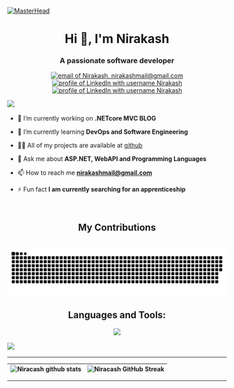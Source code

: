 [![MasterHead](https://i.ibb.co/42VZSMs/171028489692385566.png)](https://nirakash.com/)
<h1 align="center">Hi 👋, 
  I'm Nirakash</h1>
<h3 align="center">A passionate software developer</h3>

<div align="center">

  <a href="mailto:nirakashmail@gmail.com"><img src="https://img.shields.io/badge/Gmail-d5d5d5?style=for-the-badge&logo=gmail&logoColor=0A0209" alt="email of Nirakash, nirakashmail@gmail.com" /></a>
  <a href="https://www.linkedin.com/in/nirakash/"><img src="https://img.shields.io/badge/LinkedIn-d5d5d5?style=for-the-badge&logo=linkedin&logoColor=0A0209" alt="profile of LinkedIn with username Nirakash" /></a>
  <a href="[https://www.linkedin.com/in/nirakash/](https://nirakash.com/)"><img src="https://img.shields.io/badge/Portfolio-d5d5d5?style=for-the-badge&logo=todoist&logoColor=0A0209" alt="profile of LinkedIn with username Nirakash" /></a>

</div>


<p align="left"><img src="https://api.visitorbadge.io/api/visitors?path=https%3A%2F%2Fgithub.com%2Fniracash%2Fniracash&label=VIEWS&labelColor=%23000&countColor=%230A0209"/></p>

- 🔭 I’m currently working on **.NETcore MVC BLOG**

- 🌱 I’m currently learning **DevOps and Software Engineering**

- 👨‍💻 All of my projects are available at [github](https://github.com/Niracash?tab=repositories)

- 💬 Ask me about **ASP.NET, WebAPI and Programming Languages**

- 📫 How to reach me **nirakashmail@gmail.com**

- ⚡ Fun fact **I am currently searching for an apprenticeship**

<br>

<div align="center">
  <h2>My Contributions</h2>
  <br>
<picture>
  <source media="(prefers-color-scheme: dark)" srcset="https://raw.githubusercontent.com/niracash/niracash/output/github-contribution-grid-snake-dark.svg">
  <source media="(prefers-color-scheme: light)" srcset="https://raw.githubusercontent.com/niracash/niracash/output/github-contribution-grid-snake.svg">
  <img alt="github contribution grid snake animation" src="https://raw.githubusercontent.com/niracash/niracash/output/github-contribution-grid-snake.svg">
</picture>
</div>

<div align="center">
<h2>Languages and Tools:</h3>
  <p>
  <a href="#">
    <img src="https://skillicons.dev/icons?i=cs,dotnet,angular,github,azure,py,html,css,ts,bootstrap,unity,visualstudio,vscode,stackoverflow" />
  </a>
</p>
</div>
<img src="https://github-readme-activity-graph.vercel.app/graph?username=niracash&bg_color=161b22&color=ffffff&line=d5d5d5&point=a76c6c&area=true&hide_border=true&hide_title=true" />

<hr>

| ![Niracash github stats](https://github-readme-stats.vercel.app/api?username=niracash\&rank_icon=percentile&show_icons=true&theme=tokyonight&show=reviews&bg_color=fff&title_color=0a1931&icon_color=0a1931&text_color=0A0209&border_color=0A0209&border_radius=8) | ![Niracash GitHub Streak](https://github-readme-streak-stats.herokuapp.com/?user=niracash&theme=tokyonight&theme=icegray&border_radius=8) |
| -- | -- |

<hr>

